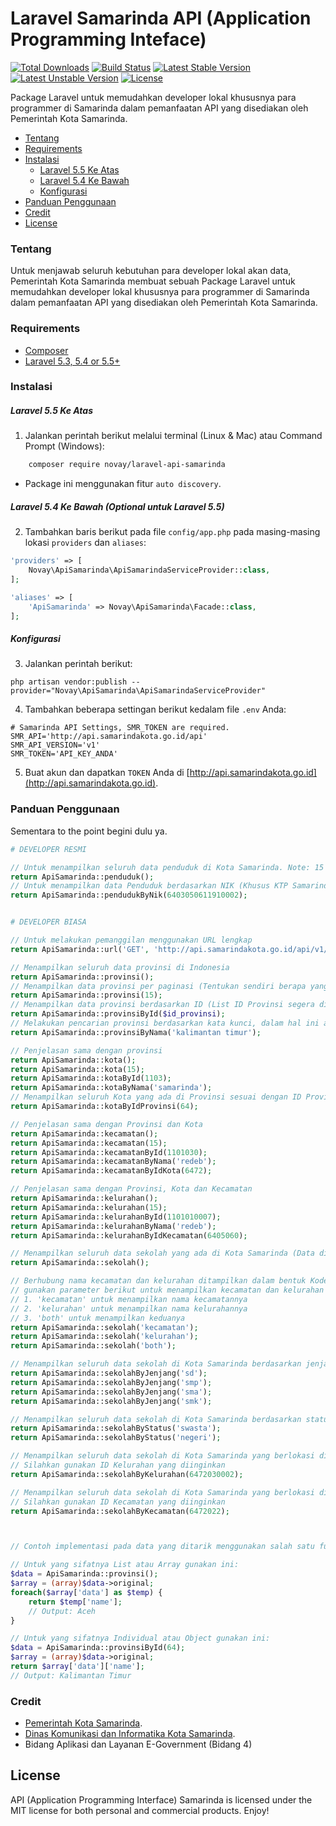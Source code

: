 # Laravel Samarinda API (Application Programming Inteface)

[![Total Downloads](https://poser.pugx.org/novay/laravel-api-samarinda/d/total.svg)](https://packagist.org/packages/novay/laravel-api-samarinda)
[![Build Status](https://travis-ci.org/novay/laravel-api-samarinda.svg?branch=master)](http://travis-ci.org/novay/laravel-api-samarinda)
[![Latest Stable Version](https://poser.pugx.org/novay/laravel-api-samarinda/v/stable.svg)](https://packagist.org/packages/novay/laravel-api-samarinda)
[![Latest Unstable Version](https://poser.pugx.org/novay/laravel-api-samarinda/v/unstable.svg)](https://packagist.org/packages/novay/laravel-api-samarinda)
[![License](https://poser.pugx.org/novay/laravel-api-samarinda/license.svg)](https://raw.githubusercontent.com/novay/laravel-auth/LICENSE)

Package Laravel untuk memudahkan developer lokal khususnya para programmer di Samarinda dalam pemanfaatan API yang disediakan oleh Pemerintah Kota Samarinda.

- [Tentang](#tentang)
- [Requirements](#requirements)
- [Instalasi](#instalasi)
    - [Laravel 5.5 Ke Atas](#laravel-5.5-ke-atas)
    - [Laravel 5.4 Ke Bawah](#laravel-5.4-ke-bawah)
	- [Konfigurasi](#konfigurasi)
- [Panduan Penggunaan](#panduan-penggunaan)
- [Credit](#credit)
- [License](#license)

### Tentang
Untuk menjawab seluruh kebutuhan para developer lokal akan data, Pemerintah Kota Samarinda membuat sebuah Package Laravel untuk memudahkan developer lokal khususnya para programmer di Samarinda dalam pemanfaatan API yang disediakan oleh Pemerintah Kota Samarinda.

### Requirements
* [Composer](https://getcomposer.org/download)
* [Laravel 5.3, 5.4 or 5.5+](https://laravel.com/docs/installation)

### Instalasi

##### Laravel 5.5 Ke Atas
1. Jalankan perintah berikut melalui terminal (Linux & Mac) atau Command Prompt (Windows):

```bash
    composer require novay/laravel-api-samarinda
```

* Package ini menggunakan fitur `auto discovery`.

##### Laravel 5.4 Ke Bawah (Optional untuk Laravel 5.5)
2. Tambahkan baris berikut pada file `config/app.php` pada masing-masing lokasi `providers` dan `aliases`:

```php
'providers' => [
    Novay\ApiSamarinda\ApiSamarindaServiceProvider::class, 
];

'aliases' => [
    'ApiSamarinda' => Novay\ApiSamarinda\Facade::class, 
];
```

##### Konfigurasi
3. Jalankan perintah berikut:

```
php artisan vendor:publish --provider="Novay\ApiSamarinda\ApiSamarindaServiceProvider"
```

4. Tambahkan beberapa settingan berikut kedalam file `.env` Anda:

```
# Samarinda API Settings, SMR_TOKEN are required.
SMR_API='http://api.samarindakota.go.id/api'
SMR_API_VERSION='v1'
SMR_TOKEN='API_KEY_ANDA'
```

5. Buat akun dan dapatkan `TOKEN` Anda di [http://api.samarindakota.go.id](http://api.samarindakota.go.id). 

### Panduan Penggunaan

Sementara to the point begini dulu ya.

```php
# DEVELOPER RESMI

// Untuk menampilkan seluruh data penduduk di Kota Samarinda. Note: 15 Penduduk per Page
return ApiSamarinda::penduduk();
// Untuk menampilkan data Penduduk berdasarkan NIK (Khusus KTP Samarinda)
return ApiSamarinda::pendudukByNik(6403050611910002);


# DEVELOPER BIASA

// Untuk melakukan pemanggilan menggunakan URL lengkap
return ApiSamarinda::url('GET', 'http://api.samarindakota.go.id/api/v1/sekolah?with=both&jenjang=smk', true);

// Menampilkan seluruh data provinsi di Indonesia
return ApiSamarinda::provinsi();
// Menampilkan data provinsi per paginasi (Tentukan sendiri berapa yang mau ditampilkan per Halaman)
return ApiSamarinda::provinsi(15);
// Menampilkan data provinsi berdasarkan ID (List ID Provinsi segera dibuatkan halaman khusus)
return ApiSamarinda::provinsiById($id_provinsi);
// Melakukan pencarian provinsi berdasarkan kata kunci, dalam hal ini adalah "nama"
return ApiSamarinda::provinsiByNama('kalimantan timur');

// Penjelasan sama dengan provinsi
return ApiSamarinda::kota();
return ApiSamarinda::kota(15);
return ApiSamarinda::kotaById(1103);
return ApiSamarinda::kotaByNama('samarinda');
// Menampilkan seluruh Kota yang ada di Provinsi sesuai dengan ID Provinsi yang ditentukan
return ApiSamarinda::kotaByIdProvinsi(64);

// Penjelasan sama dengan Provinsi dan Kota
return ApiSamarinda::kecamatan();
return ApiSamarinda::kecamatan(15);
return ApiSamarinda::kecamatanById(1101030);
return ApiSamarinda::kecamatanByNama('redeb');
return ApiSamarinda::kecamatanByIdKota(6472);

// Penjelasan sama dengan Provinsi, Kota dan Kecamatan
return ApiSamarinda::kelurahan();
return ApiSamarinda::kelurahan(15);
return ApiSamarinda::kelurahanById(1101010007);
return ApiSamarinda::kelurahanByNama('redeb');
return ApiSamarinda::kelurahanByIdKecamatan(6405060);

// Menampilkan seluruh data sekolah yang ada di Kota Samarinda (Data diambil langsung dari Dapodik)
return ApiSamarinda::sekolah();

// Berhubung nama kecamatan dan kelurahan ditampilkan dalam bentuk Kode, 
// gunakan parameter berikut untuk menampilkan kecamatan dan kelurahan dalam bentuk nama.
// 1. 'kecamatan' untuk menampilkan nama kecamatannya 
// 2. 'kelurahan' untuk menampilkan nama kelurahannya
// 3. 'both' untuk menampilkan keduanya
return ApiSamarinda::sekolah('kecamatan');
return ApiSamarinda::sekolah('kelurahan');
return ApiSamarinda::sekolah('both');

// Menampilkan seluruh data sekolah di Kota Samarinda berdasarkan jenjang pendidikannya
return ApiSamarinda::sekolahByJenjang('sd');
return ApiSamarinda::sekolahByJenjang('smp');
return ApiSamarinda::sekolahByJenjang('sma');
return ApiSamarinda::sekolahByJenjang('smk');

// Menampilkan seluruh data sekolah di Kota Samarinda berdasarkan status sekolah
return ApiSamarinda::sekolahByStatus('swasta');
return ApiSamarinda::sekolahByStatus('negeri');

// Menampilkan seluruh data sekolah di Kota Samarinda yang berlokasi di Kelurahan tertentu 
// Silahkan gunakan ID Kelurahan yang diinginkan
return ApiSamarinda::sekolahByKelurahan(6472030002);

// Menampilkan seluruh data sekolah di Kota Samarinda yang berlokasi di Kecamatan tertentu
// Silahkan gunakan ID Kecamatan yang diinginkan
return ApiSamarinda::sekolahByKecamatan(6472022);



// Contoh implementasi pada data yang ditarik menggunakan salah satu function diatas

// Untuk yang sifatnya List atau Array gunakan ini:
$data = ApiSamarinda::provinsi();
$array = (array)$data->original;
foreach($array['data'] as $temp) {
	return $temp['name'];
	// Output: Aceh
}

// Untuk yang sifatnya Individual atau Object gunakan ini:
$data = ApiSamarinda::provinsiById(64);
$array = (array)$data->original;
return $array['data']['name'];
// Output: Kalimantan Timur

```

### Credit
* [Pemerintah Kota Samarinda](https://samarindakota.go.id).
* [Dinas Komunikasi dan Informatika Kota Samarinda](https://diskominfo.samarindakota.go.id).
* Bidang Aplikasi dan Layanan E-Government (Bidang 4)

## License
API (Application Programming Interface) Samarinda is licensed under the MIT license for both personal and commercial products. Enjoy!
